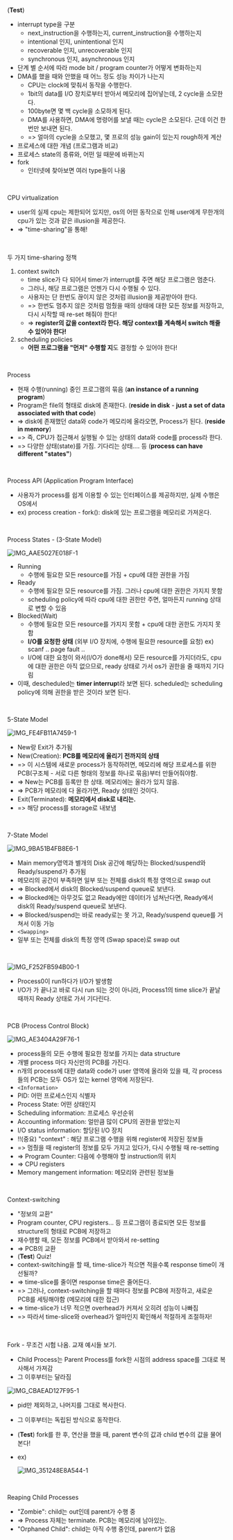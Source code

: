 (**Test**)

- interrupt type을 구분
  - next_instruction을 수행하는지, current_instruction을 수행하는지
  - intentional 인지, unintentional 인지
  - recoverable 인지, unrecoverable 인지
  - synchronous 인지, asynchronous 인지
- 단계 별 순서에 따라 mode bit / program counter가 어떻게 변화하는지
- DMA를 했을 때와 안했을 때 어느 정도 성능 차이가 나는지
  - CPU는 clock에 맞춰서 동작을 수행한다.
  - 1bit의 data를 I/O 장치로부터 받아서 메모리에 집어넣는데, 2 cycle을 소모한다.
  - 100byte면 몇 백 cycle을 소모하게 된다.
  - DMA를 사용하면, DMA에 명령어를 보낼 때는 cycle은 소모된다. 근데 이건 한 번만 보내면 된다.
  - => 얼마의 cycle을 소모했고, 몇 프로의 성능 gain이 있는지 rough하게 계산
- 프로세스에 대한 개념 (프로그램과 비교)
- 프로세스 state의 종류와, 어떤 일 때문에 바뀌는지
- fork
  - 인터넷에 찾아보면 여러 type들이 나옴

<br>

CPU virtualization

- user의 실제 cpu는 제한되어 있지만, os의 어떤 동작으로 인해 user에게 무한개의 cpu가 있는 것과 같은 illusion을 제공한다.
- => "time-sharing"을 통해!

<br>

두 가지 time-sharing 정책

1. context switch
   - time slice가 다 되어서 timer가 interrupt를 주면 해당 프로그램은 멈춘다.
   - 그러나, 해당 프로그램은 언젠가 다시 수행될 수 있다.
   - 사용자는 단 한번도 끊이지 않은 것처럼 illusion을 제공받아야 한다.
   - => 한번도 멈추지 않은 것처럼 멈췄을 때의 상태에 대한 모든 정보를 저장하고, 다시 시작할 때 re-set 해줘야 한다!
   - => **register의 값을 context라 한다. 해당 context를 계속해서 switch 해줄 수 있어야 한다!**
2. scheduling policies
   - **어떤 프로그램을 "먼저" 수행할 지**도 결정할 수 있어야 한다!

<br>

Process

- 현재 수행(running) 중인 프로그램의 묶음 (**an instance of a running program**)
- Program은 file의 형태로 disk에 존재한다. (**reside in disk** - **just a set of data associated with that code**)
- => disk에 존재했던 data와 code가 메모리에 올라오면, Process가 된다. (**reside in memory**)
- => 즉, CPU가 접근해서 실행될 수 있는 상태의 data와 code를 process라 한다.
- => 다양한 상태(state)를 가짐. 기다리는 상태.... 등 (**process can have different "states"**)

<br>

Process API (Application Program Interface)

- 사용자가 process를 쉽게 이용할 수 있는 인터페이스를 제공하지만, 실제 수행은 OS에서
- ex) process creation - fork(): disk에 있는 프로그램을 메모리로 가져온다.

<br>

Process States - (3-State Model)

![IMG_AAE5027E018F-1](image.assets/IMG_AAE5027E018F-1.jpeg)

- Running
  - 수행에 필요한 모든 resource를 가짐 + cpu에 대한 권한을 가짐
- Ready
  - 수행에 필요한 모든 resource를 가짐. 그러나 cpu에 대한 권한은 가지지 못함
  - scheduling policy에 따라 cpu에 대한 권한만 주면, 얼마든지 running 상태로 변할 수 있음
- Blocked(Wait)
  - 수행에 필요한 모든 resource를 가지지 못함 + cpu에 대한 권한도 가지지 못함
  - **I/O를 요청한 상태** (외부 I/O 장치에, 수행에 필요한 resource를 요청) ex) scanf .. page fault ..
  - I/O에 대한 요청이 와서(I/O가 done해서) 모든 resource를 가지더라도, cpu에 대한 권한은 아직 없으므로, ready 상태로 가서 os가 권한을 줄 때까지 기다림
- 이때, descheduled는 **timer interrup**t라 보면 된다. scheduled는 scheduling policy에 의해 권한을 받은 것이라 보면 된다.

<br>

5-State Model

![IMG_FE4FB11A7459-1](image.assets/IMG_FE4FB11A7459-1.jpeg)

- New랑 Exit가 추가됨
- New(Creation): **PCB를 메모리에 올리기 전까지의 상태**
- => 이 시스템에 새로운 process가 동작하려면, 메모리에 해당 프로세스를 위한 PCB(구조체 - 서로 다른 형태의 정보를 하나로 묶음)부터 만들어줘야함.
- => New는 PCB를 등록만 한 상태. 메모리에는 올라가 있지 않음.
- => PCB가 메모리에 다 올라가면, Ready 상태인 것이다.
- Exit(Terminated): **메모리에서 disk로 내리는.**
- => 해당 process를 storage로 내보냄

<br>

7-State Model

![IMG_9BA51B4FB8E6-1](image.assets/IMG_9BA51B4FB8E6-1.jpeg)

- Main memory영역과 별개의 Disk 공간에 해당하는 Blocked/suspend와 Ready/suspend가 추가됨
- 메모리의 공간이 부족하면 일부 또는 전체를 disk의 특정 영역으로 swap out
- => Blocked에서 disk의 Blocked/suspend queue로 보낸다.
- => Blocked에는 아무것도 없고 Ready에만 데이터가 넘쳐난다면, Ready에서 disk의 Ready/suspend queue로 보낸다.
- => Blocked/suspend는 바로 ready로는 못 가고, Ready/suspend queue를 거쳐서 이동 가능
- `<Swapping>`
- 일부 또는 전체를 disk의 특정 영역 (Swap space)로 swap out

<br>

![IMG_F252FB594B00-1](image.assets/IMG_F252FB594B00-1.jpeg)

- Process0이 run하다가 I/O가 발생함
- I/O가 가 끝나고 바로 다시 run 되는 것이 아니라, Process1의 time slice가 끝날 때까지 Ready 상태로 가서 기다린다.

<br>

PCB (Process Control Block)

![IMG_AE3404A29F76-1](image.assets/IMG_AE3404A29F76-1.jpeg)

- process들의 모든 수행에 필요한 정보를 가지는 data structure
- 개별 process 마다 자신만의 PCB를 가진다.
- n개의 process에 대한 data와 code가 user 영역에 올라와 있을 때, 각 process들의 PCB는 모두 OS가 있는 kernel 영역에 저장된다.
- `<Information>`
- PID: 어떤 프로세스인지 식별자
- Process State: 어떤 상태인지
- Scheduling information: 프로세스 우선순위
- Accounting information: 얼만큼 많이 CPU의 권한을 받았는지
- I/O status information: 할당된 I/O 장치
- !!(중요) "context" : 해당 프로그램 수행을 위해 register에 저장된 정보들
- => 멈췄을 때 register의 정보를 모두 가지고 있다가, 다시 수행될 때 re-setting
- => Program Counter: 다음에 수행해야 할 instruction의 위치
- => CPU registers
- Memory mangement information: 메모리와 관련된 정보들

<br>

Context-switching

- "정보의 교환"
- Program counter, CPU registers... 등 프로그램이 종료되면 모든 정보를 structure의 형태로 PCB에 저장하고
- 재수행할 때, 모든 정보를 PCB에서 받아와서 re-setting
- => PCB의 교환
- (**Test**) Quiz!
- context-switching을 할 때, time-slice가 적으면 적을수록 response time이 개선될까?
- => time-slice를 줄이면 response time은 줄어든다. 
- => 그러나, context-switching을 할 때마다 정보를 PCB에 저장하고, 새로운 PCB를 세팅해야함 (메모리에 대한 접근)
- => time-slice가 너무 적으면 overhead가 커져서 오히려 성능이 나빠짐
- => 따라서 time-slice와 overhead가 얼마인지 확인해서 적절하게 조절하자!

<br>

Fork - 무조건 시험 나옴. 교재 예시들 보기.

- Child Process는 Parent Process를 fork한 시점의 address space를 그대로 복사해서 가져감
- 그 이후부터는 달라짐

![IMG_CBAEAD127F95-1](image.assets/IMG_CBAEAD127F95-1.jpeg)

- pid만 제외하고, 나머지를 그대로 복사한다.

- 그 이후부터는 독립된 방식으로 동작한다.

- (**Test**) fork를 한 후, 연산을 했을 때, parent 변수의 값과 child 변수의 값을 물어본다!

- ex)

  ![IMG_351248E8A544-1](image.assets/IMG_351248E8A544-1.jpeg)

<br>

Reaping Child Processes

- "Zombie": child는 out인데 parent가 수행 중
- => Process 자체는 terminate. PCB는 메모리에 남아있는.
- "Orphaned Child": child는 아직 수행 중인데, parent가 없음